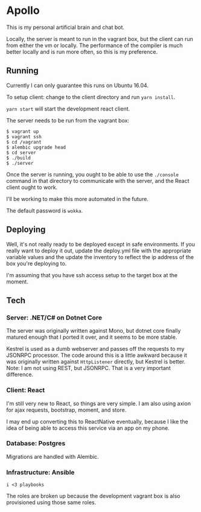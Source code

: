 # Apollo

This is my personal artificial brain and chat bot.

Locally, the server is meant to run in the vagrant box, but the client can run
from either the vm or locally.  The performance of the compiler is much better
locally and is run more often, so this is my preference.

## Running

Currently I can only guarantee this runs on Ubuntu 16.04.

To setup client: change to the client directory and run `yarn install`.

`yarn start` will start the development react client.

The server needs to be run from the vagrant box:

```
$ vagrant up
$ vagrant ssh
$ cd /vagrant
$ alembic upgrade head
$ cd server
$ ./build
$ ./server

```

Once the server is running, you ought to be able to use the `./console` command in
that directory to communicate with the server, and the React client ought to work.

I'll be working to make this more automated in the future.

The default password is `wokka`.

## Deploying

Well, it's not really ready to be deployed except in safe environments.  If you really
want to deploy it out, update the deploy.yml file with the appropriate variable values
and the update the inventory to reflect the ip address of the box you're deploying to.

I'm assuming that you have ssh access setup to the target box at the moment.

## Tech
### Server: .NET/C# on Dotnet Core

The server was originally written against Mono, but dotnet core finally matured enough
that I ported it over, and it seems to be more stable.

Kestrel is used as a dumb webserver and passes off the requests to my JSONRPC
processor.  The code around this is a little awkward because it was originally
written against `HttpListener` directly, but Kestrel is better.  Note: I am
not using REST, but JSONRPC.  That is a very important difference.

### Client: React

I'm still very new to React, so things are very simple.  I am also using
axion for ajax requests, bootstrap, moment, and store.

I may end up converting this to ReactNative eventually, because I like the idea
of being able to access this service via an app on my phone.

### Database: Postgres

Migrations are handled with Alembic.

### Infrastructure: Ansible

`i <3 playbooks`

The roles are broken up because the development vagrant box is also provisioned
using those same roles.
